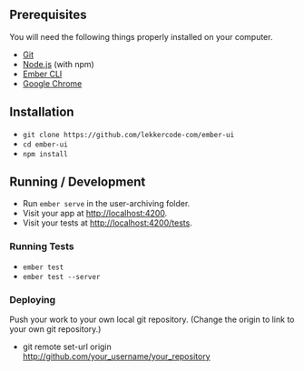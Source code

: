 ## Prerequisites

You will need the following things properly installed on your computer.

* [Git](https://git-scm.com/)
* [Node.js](https://nodejs.org/) (with npm)
* [Ember CLI](https://ember-cli.com/)
* [Google Chrome](https://google.com/chrome/)

## Installation

* `git clone https://github.com/lekkercode-com/ember-ui`
* `cd ember-ui`
* `npm install`

## Running / Development

* Run `ember serve` in the user-archiving folder.
* Visit your app at [http://localhost:4200](http://localhost:4200).
* Visit your tests at [http://localhost:4200/tests](http://localhost:4200/tests).

### Running Tests

* `ember test`
* `ember test --server`

### Deploying

Push your work to your own local git repository. (Change the origin to link to your own git repository.)

* git remote set-url origin http://github.com/your_username/your_repository
